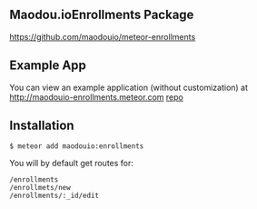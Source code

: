 ## Maodou.ioEnrollments Package
https://github.com/maodouio/meteor-enrollments

## Example App
You can view an example application (without customization) at
http://maodouio-enrollments.meteor.com
[repo](https://github.com/maodouio/meteor-skeleton)

## Installation
```
$ meteor add maodouio:enrollments
```
You will by default get routes for:
```
/enrollments
/enrollmets/new
/enrollments/:_id/edit
```
